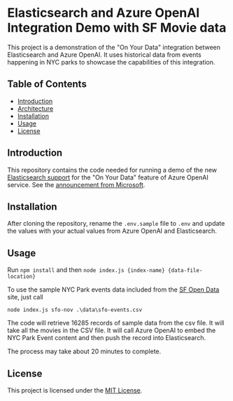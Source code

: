 # Elasticsearch and Azure OpenAI Integration Demo with SF Movie data

This project is a demonstration of the "On Your Data" integration between Elasticsearch and Azure OpenAI. It uses historical data from events happening in NYC parks to showcase the capabilities of this integration.

## Table of Contents

- [Introduction](#introduction)
- [Architecture](#architecture)
- [Installation](#installation)
- [Usage](#usage)
- [License](#license)

## Introduction

This repository contains the code needed for running a demo of the new [Elasticsearch support](https://www.elastic.co/search-labs/blog/azure-openai-on-your-data-Elasticsearch-vector-database) for the "On Your Data" feature of Azure OpenAI service. See the [announcement from Microsoft](https://techcommunity.microsoft.com/t5/ai-azure-ai-services-blog/azure-openai-service-expands-quot-on-your-data-quot-with/ba-p/4097023).


## Installation

After cloning the repository, rename the `.env.sample` file to `.env` and update the values with your actual values from Azure OpenAI and Elasticsearch. 

## Usage

Run `npm install` and then `node index.js {index-name} {data-file-location}`

To use the sample NYC Park events data included from the [SF Open Data](https://datasf.org/opendata/) site, just call

```
node index.js sfo-nov .\data\sfo-events.csv
```

The code will retrieve 16285 records of sample data from the csv file. It will take all the movies in the CSV file. It will call Azure OpenAI to embed the NYC Park Event content and then push the record into Elasticsearch. 

The process may take about 20 minutes to complete.

## License

This project is licensed under the [MIT License](LICENSE).

